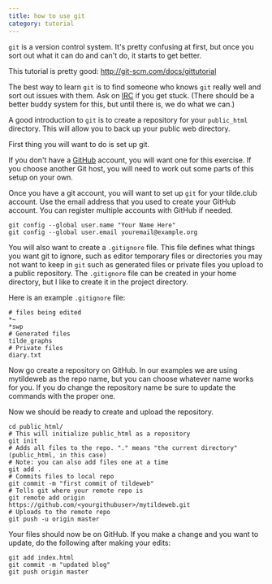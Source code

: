 ```yaml
---
title: how to use git
category: tutorial
---
```


`git` is a version control system. It's pretty confusing at first, but
once you sort out what it can do and can't do, it starts to get better.

This tutorial is pretty good: http://git-scm.com/docs/gittutorial

The best way to learn `git` is to find someone who knows `git` really
well and sort out issues with them. Ask on [IRC](chat.html) if you get
stuck. (There should be a better buddy system for this, but until there
is, we do what we can.)

A good introduction to `git` is to create a repository for your
`public_html` directory. This will allow you to back up your public web
directory.

First thing you will want to do is set up git.

If you don't have a [GitHub](http://github.com) account, you will want
one for this exercise. If you choose another Git host, you will need to
work out some parts of this setup on your own.

Once you have a git account, you will want to set up `git` for your
tilde.club account. Use the email address that you used to create your
GitHub account. You can register multiple accounts with GitHub if
needed.

    git config --global user.name "Your Name Here"
    git config --global user.email youremail@example.org

You will also want to create a `.gitignore` file. This file defines what
things you want git to ignore, such as editor temporary files or
directories you may not want to keep in `git` such as generated files or
private files you upload to a public repository. The `.gitignore` file
can be created in your home directory, but I like to create it in the
project directory.

Here is an example `.gitignore` file:

    # files being edited
    *~
    *swp
    # Generated files
    tilde_graphs
    # Private files
    diary.txt

Now go create a repository on GitHub. In our examples we are using
mytildeweb as the repo name, but you can choose whatever name works for
you. If you do change the repository name be sure to update the commands
with the proper one.

Now we should be ready to create and upload the repository.

    cd public_html/
    # This will initialize public_html as a repository
    git init
    # Adds all files to the repo. "." means "the current directory" (public_html, in this case)
    # Note: you can also add files one at a time
    git add .
    # Commits files to local repo
    git commit -m "first commit of tildeweb"
    # Tells git where your remote repo is
    git remote add origin https://github.com/<yourgithubuser>/mytildeweb.git
    # Uploads to the remote repo
    git push -u origin master

Your files should now be on GitHub. If you make a change and you want to
update, do the following after making your edits:

    git add index.html
    git commit -m "updated blog"
    git push origin master
